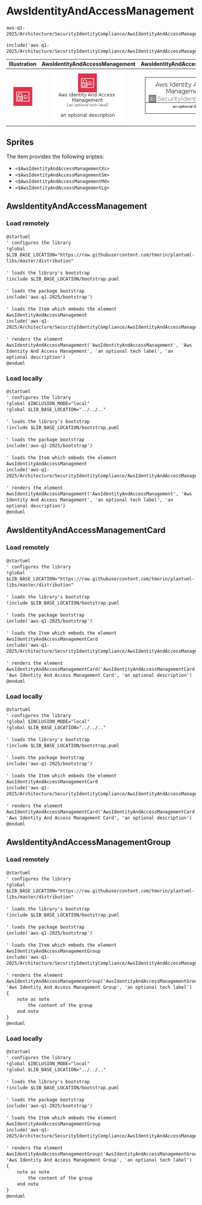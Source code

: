 # AwsIdentityAndAccessManagement


```text
aws-q1-2025/Architecture/SecurityIdentityCompliance/AwsIdentityAndAccessManagement
```

```text
include('aws-q1-2025/Architecture/SecurityIdentityCompliance/AwsIdentityAndAccessManagement')
```



| Illustration | AwsIdentityAndAccessManagement | AwsIdentityAndAccessManagementCard | AwsIdentityAndAccessManagementGroup |
| :---: | :---: | :---: | :---: |
| ![illustration for Illustration](../../../aws-q1-2025/Architecture/SecurityIdentityCompliance/AwsIdentityAndAccessManagement.png) | ![illustration for AwsIdentityAndAccessManagement](../../../aws-q1-2025/Architecture/SecurityIdentityCompliance/AwsIdentityAndAccessManagement.Local.png) | ![illustration for AwsIdentityAndAccessManagementCard](../../../aws-q1-2025/Architecture/SecurityIdentityCompliance/AwsIdentityAndAccessManagementCard.Local.png) | ![illustration for AwsIdentityAndAccessManagementGroup](../../../aws-q1-2025/Architecture/SecurityIdentityCompliance/AwsIdentityAndAccessManagementGroup.Local.png) |



## Sprites
The item provides the following sriptes:

- `<$AwsIdentityAndAccessManagementXs>`
- `<$AwsIdentityAndAccessManagementSm>`
- `<$AwsIdentityAndAccessManagementMd>`
- `<$AwsIdentityAndAccessManagementLg>`





## AwsIdentityAndAccessManagement

### Load remotely
```plantuml
@startuml
' configures the library
!global $LIB_BASE_LOCATION="https://raw.githubusercontent.com/tmorin/plantuml-libs/master/distribution"

' loads the library's bootstrap
!include $LIB_BASE_LOCATION/bootstrap.puml

' loads the package bootstrap
include('aws-q1-2025/bootstrap')

' loads the Item which embeds the element AwsIdentityAndAccessManagement
include('aws-q1-2025/Architecture/SecurityIdentityCompliance/AwsIdentityAndAccessManagement')

' renders the element
AwsIdentityAndAccessManagement('AwsIdentityAndAccessManagement', 'Aws Identity And Access Management', 'an optional tech label', 'an optional description')
@enduml
```

### Load locally
```plantuml
@startuml
' configures the library
!global $INCLUSION_MODE="local"
!global $LIB_BASE_LOCATION="../../.."

' loads the library's bootstrap
!include $LIB_BASE_LOCATION/bootstrap.puml

' loads the package bootstrap
include('aws-q1-2025/bootstrap')

' loads the Item which embeds the element AwsIdentityAndAccessManagement
include('aws-q1-2025/Architecture/SecurityIdentityCompliance/AwsIdentityAndAccessManagement')

' renders the element
AwsIdentityAndAccessManagement('AwsIdentityAndAccessManagement', 'Aws Identity And Access Management', 'an optional tech label', 'an optional description')
@enduml
```

## AwsIdentityAndAccessManagementCard

### Load remotely
```plantuml
@startuml
' configures the library
!global $LIB_BASE_LOCATION="https://raw.githubusercontent.com/tmorin/plantuml-libs/master/distribution"

' loads the library's bootstrap
!include $LIB_BASE_LOCATION/bootstrap.puml

' loads the package bootstrap
include('aws-q1-2025/bootstrap')

' loads the Item which embeds the element AwsIdentityAndAccessManagementCard
include('aws-q1-2025/Architecture/SecurityIdentityCompliance/AwsIdentityAndAccessManagement')

' renders the element
AwsIdentityAndAccessManagementCard('AwsIdentityAndAccessManagementCard', 'Aws Identity And Access Management Card', 'an optional description')
@enduml
```

### Load locally
```plantuml
@startuml
' configures the library
!global $INCLUSION_MODE="local"
!global $LIB_BASE_LOCATION="../../.."

' loads the library's bootstrap
!include $LIB_BASE_LOCATION/bootstrap.puml

' loads the package bootstrap
include('aws-q1-2025/bootstrap')

' loads the Item which embeds the element AwsIdentityAndAccessManagementCard
include('aws-q1-2025/Architecture/SecurityIdentityCompliance/AwsIdentityAndAccessManagement')

' renders the element
AwsIdentityAndAccessManagementCard('AwsIdentityAndAccessManagementCard', 'Aws Identity And Access Management Card', 'an optional description')
@enduml
```

## AwsIdentityAndAccessManagementGroup

### Load remotely
```plantuml
@startuml
' configures the library
!global $LIB_BASE_LOCATION="https://raw.githubusercontent.com/tmorin/plantuml-libs/master/distribution"

' loads the library's bootstrap
!include $LIB_BASE_LOCATION/bootstrap.puml

' loads the package bootstrap
include('aws-q1-2025/bootstrap')

' loads the Item which embeds the element AwsIdentityAndAccessManagementGroup
include('aws-q1-2025/Architecture/SecurityIdentityCompliance/AwsIdentityAndAccessManagement')

' renders the element
AwsIdentityAndAccessManagementGroup('AwsIdentityAndAccessManagementGroup', 'Aws Identity And Access Management Group', 'an optional tech label') {
    note as note
        the content of the group
    end note
}
@enduml
```

### Load locally
```plantuml
@startuml
' configures the library
!global $INCLUSION_MODE="local"
!global $LIB_BASE_LOCATION="../../.."

' loads the library's bootstrap
!include $LIB_BASE_LOCATION/bootstrap.puml

' loads the package bootstrap
include('aws-q1-2025/bootstrap')

' loads the Item which embeds the element AwsIdentityAndAccessManagementGroup
include('aws-q1-2025/Architecture/SecurityIdentityCompliance/AwsIdentityAndAccessManagement')

' renders the element
AwsIdentityAndAccessManagementGroup('AwsIdentityAndAccessManagementGroup', 'Aws Identity And Access Management Group', 'an optional tech label') {
    note as note
        the content of the group
    end note
}
@enduml
```

